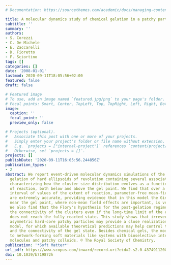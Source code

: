 ```yaml
---
# Documentation: https://sourcethemes.com/academic/docs/managing-content/

title: A molecular dynamics study of chemical gelation in a patchy particle model
subtitle: ''
summary: ''
authors:
- S. Corezzi
- C. De Michele
- E. Zaccarelli
- D. Fioretto
- F. Sciortino
tags: []
categories: []
date: '2008-01-01'
lastmod: 2020-09-11T18:05:56+02:00
featured: false
draft: false

# Featured image
# To use, add an image named `featured.jpg/png` to your page's folder.
# Focal points: Smart, Center, TopLeft, Top, TopRight, Left, Right, BottomLeft, Bottom, BottomRight.
image:
  caption: ''
  focal_point: ''
  preview_only: false

# Projects (optional).
#   Associate this post with one or more of your projects.
#   Simply enter your project's folder or file name without extension.
#   E.g. `projects = ["internal-project"]` references `content/project/deep-learning/index.md`.
#   Otherwise, set `projects = []`.
projects: []
publishDate: '2020-09-11T16:05:56.244856Z'
publication_types:
- 2
abstract: We report event-driven molecular dynamics simulations of the irreversible
  gelation of hard ellipsoids of revolution containing several associating groups,
  characterizing how the cluster size distribution evolves as a function of the extent
  of reaction, both below and above the gel point. We find that over a very large
  interval of values of the extent of reaction, parameter-free mean-field predictions
  are extremely accurate, providing evidence that in this model the Ginzburg zone
  near the gel point, where non-mean field effects are important, is very limited.
  We also find that the Flory's hypothesis for the post-gelation regime properly describes
  the connectivity of the clusters even if the long-time limit of the extent of reaction
  does not reach the fully reacted state. This study shows that irreversibly aggregating
  asymmetric hard-core patchy particles may provide a close realization of the mean-field
  model, for which available theoretical predictions may help control the structure
  and the connectivity of the gel state. Besides chemical gels, the model is relevant
  to network-forming soft materials like systems with bioselective interactions, functionalized
  molecules and patchy colloids. © The Royal Society of Chemistry.
publication: '*Soft Matter*'
url_pdf: https://www.scopus.com/inward/record.uri?eid=2-s2.0-43749112001&doi=10.1039%2fb719872h&partnerID=40&md5=8b47f193538719b841838bba5cb2de7b
doi: 10.1039/b719872h
---
```

